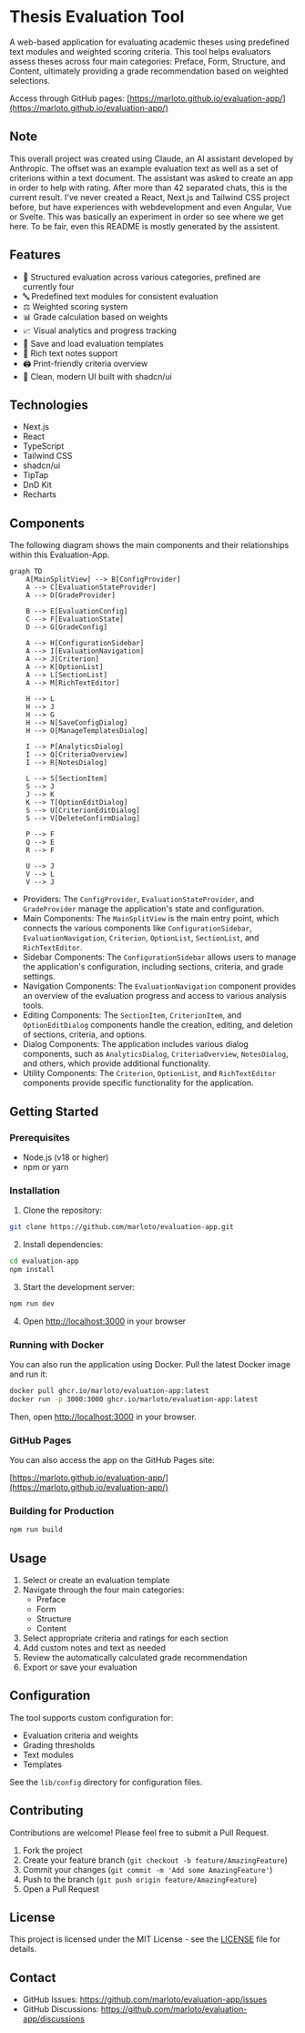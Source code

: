 # Thesis Evaluation Tool

A web-based application for evaluating academic theses using predefined text modules and weighted scoring criteria. This tool helps evaluators assess theses across four main categories: Preface, Form, Structure, and Content, ultimately providing a grade recommendation based on weighted selections.

Access through GitHub pages: [https://marloto.github.io/evaluation-app/](https://marloto.github.io/evaluation-app/)

## Note

This overall project was created using Claude, an AI assistant developed by Anthropic. The offset was an example evaluation text as well as a set of criterions within a text document. The assistant was asked to create an app in order to help with rating. After more than 42 separated chats, this is the current result. I've never created a React, Next.js and Tailwind CSS project before, but have experiences with webdevelopment and even Angular, Vue or Svelte. This was basically an experiment in order so see where we get here. To be fair, even this README is mostly generated by the assistent.

## Features

- 📝 Structured evaluation across various categories, prefined are currently four
- 🔤 Predefined text modules for consistent evaluation
- ⚖️ Weighted scoring system
- 📊 Grade calculation based on weights
- 📈 Visual analytics and progress tracking
- 💾 Save and load evaluation templates
- 📑 Rich text notes support
- 🖨️ Print-friendly criteria overview
- 🎨 Clean, modern UI built with shadcn/ui

## Technologies

- Next.js
- React
- TypeScript
- Tailwind CSS
- shadcn/ui
- TipTap
- DnD Kit
- Recharts

## Components

The following diagram shows the main components and their relationships within this Evaluation-App.

```mermaid
graph TD
    A[MainSplitView] --> B[ConfigProvider]
    A --> C[EvaluationStateProvider]
    A --> D[GradeProvider]

    B --> E[EvaluationConfig]
    C --> F[EvaluationState]
    D --> G[GradeConfig]

    A --> H[ConfigurationSidebar]
    A --> I[EvaluationNavigation]
    A --> J[Criterion]
    A --> K[OptionList]
    A --> L[SectionList]
    A --> M[RichTextEditor]

    H --> L
    H --> J
    H --> G
    H --> N[SaveConfigDialog]
    H --> O[ManageTemplatesDialog]

    I --> P[AnalyticsDialog]
    I --> Q[CriteriaOverview]
    I --> R[NotesDialog]

    L --> S[SectionItem]
    S --> J
    J --> K
    K --> T[OptionEditDialog]
    S --> U[CriterionEditDialog]
    S --> V[DeleteConfirmDialog]

    P --> F
    Q --> E
    R --> F

    U --> J
    V --> L
    V --> J
```

- Providers: The `ConfigProvider`, `EvaluationStateProvider`, and `GradeProvider` manage the application's state and configuration.
- Main Components: The `MainSplitView` is the main entry point, which connects the various components like `ConfigurationSidebar`, `EvaluationNavigation`, `Criterion`, `OptionList`, `SectionList`, and `RichTextEditor`.
- Sidebar Components: The `ConfigurationSidebar` allows users to manage the application's configuration, including sections, criteria, and grade settings.
- Navigation Components: The `EvaluationNavigation` component provides an overview of the evaluation progress and access to various analysis tools.
- Editing Components: The `SectionItem`, `CriterionItem`, and `OptionEditDialog` components handle the creation, editing, and deletion of sections, criteria, and options.
- Dialog Components: The application includes various dialog components, such as `AnalyticsDialog`, `CriteriaOverview`, `NotesDialog`, and others, which provide additional functionality.
- Utility Components: The `Criterion`, `OptionList`, and `RichTextEditor` components provide specific functionality for the application.


## Getting Started

### Prerequisites

- Node.js (v18 or higher)
- npm or yarn

### Installation

1. Clone the repository:
```bash
git clone https://github.com/marloto/evaluation-app.git
```

2. Install dependencies:
```bash
cd evaluation-app
npm install
```

3. Start the development server:
```bash
npm run dev
```

4. Open [http://localhost:3000](http://localhost:3000) in your browser

### Running with Docker

You can also run the application using Docker. Pull the latest Docker image and run it:

```bash
docker pull ghcr.io/marloto/evaluation-app:latest
docker run -p 3000:3000 ghcr.io/marloto/evaluation-app:latest
```

Then, open [http://localhost:3000](http://localhost:3000) in your browser.

### GitHub Pages

You can also access the app on the GitHub Pages site:

[https://marloto.github.io/evaluation-app/](https://marloto.github.io/evaluation-app/)

### Building for Production

```bash
npm run build
```

## Usage

1. Select or create an evaluation template
2. Navigate through the four main categories:
   - Preface
   - Form
   - Structure
   - Content
3. Select appropriate criteria and ratings for each section
4. Add custom notes and text as needed
5. Review the automatically calculated grade recommendation
6. Export or save your evaluation

## Configuration

The tool supports custom configuration for:
- Evaluation criteria and weights
- Grading thresholds
- Text modules
- Templates

See the `lib/config` directory for configuration files.

## Contributing

Contributions are welcome! Please feel free to submit a Pull Request.

1. Fork the project
2. Create your feature branch (`git checkout -b feature/AmazingFeature`)
3. Commit your changes (`git commit -m 'Add some AmazingFeature'`)
4. Push to the branch (`git push origin feature/AmazingFeature`)
5. Open a Pull Request

## License

This project is licensed under the MIT License - see the [LICENSE](LICENSE) file for details.

## Contact

- GitHub Issues: https://github.com/marloto/evaluation-app/issues
- GitHub Discussions: https://github.com/marloto/evaluation-app/discussions